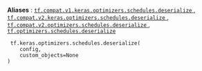 **Aliases** : [ `tf.compat.v1.keras.optimizers.schedules.deserialize` ](/api_docs/python/tf/keras/optimizers/schedules/deserialize), [ `tf.compat.v2.keras.optimizers.schedules.deserialize` ](/api_docs/python/tf/keras/optimizers/schedules/deserialize), [ `tf.compat.v2.optimizers.schedules.deserialize` ](/api_docs/python/tf/keras/optimizers/schedules/deserialize), [ `tf.optimizers.schedules.deserialize` ](/api_docs/python/tf/keras/optimizers/schedules/deserialize)

```
 tf.keras.optimizers.schedules.deserialize(
    config,
    custom_objects=None
)
 
```

